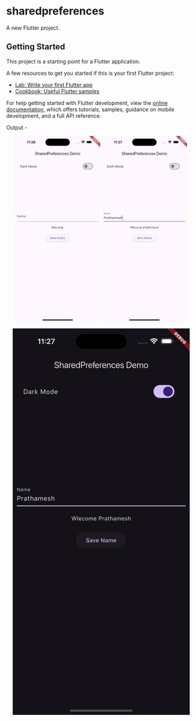 # sharedpreferences

A new Flutter project.

## Getting Started

This project is a starting point for a Flutter application.

A few resources to get you started if this is your first Flutter project:

- [Lab: Write your first Flutter app](https://docs.flutter.dev/get-started/codelab)
- [Cookbook: Useful Flutter samples](https://docs.flutter.dev/cookbook)

For help getting started with Flutter development, view the
[online documentation](https://docs.flutter.dev/), which offers tutorials,
samples, guidance on mobile development, and a full API reference.


Output - 

<p align="center">
  <img src="https://github.com/patugosavi/FlutterSharedPreferences/blob/main/assets/1.png" alt="1" width="45%">
  <img src="https://github.com/patugosavi/FlutterSharedPreferences/blob/main/assets/2.png" alt="2" width="45%">
</p>


<p align="center">
  <img src="https://github.com/patugosavi/FlutterSharedPreferences/blob/main/assets/3.png" alt="3 width="45%">
</p>
